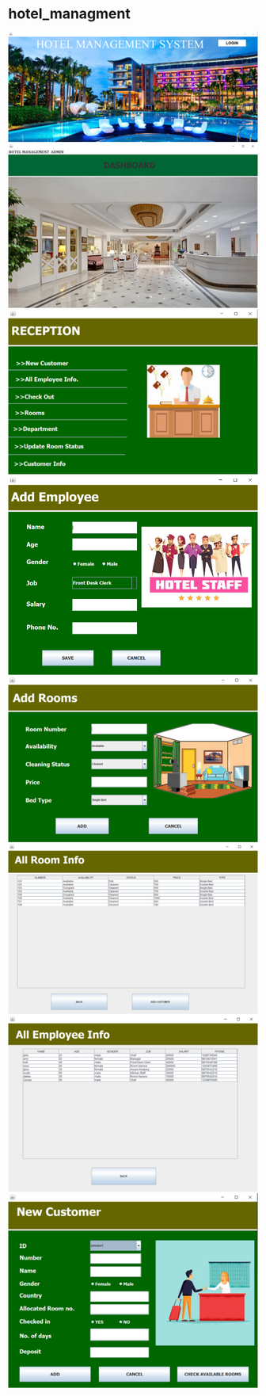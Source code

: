 # hotel_managment
![](projectscreenshots/mainp.png)
![](projectscreenshots/dashboard.PNG)
![](projectscreenshots/reception.PNG)
![](projectscreenshots/adde.PNG)
![](projectscreenshots/addr.PNG)
![](projectscreenshots/allri.PNG)
![](projectscreenshots/employeei.PNG)
![](projectscreenshots/newc.PNG)
